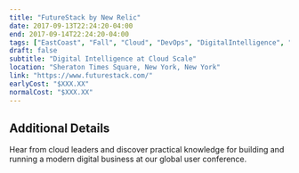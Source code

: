 ```yaml
---
title: "FutureStack by New Relic"
date: 2017-09-13T22:24:20-04:00
end: 2017-09-14T22:24:20-04:00
tags: ["EastCoast", "Fall", "Cloud", "DevOps", "DigitalIntelligence", "Performance"]
draft: false
subtitle: "Digital Intelligence at Cloud Scale"
location: "Sheraton Times Square, New York, New York"
link: "https://www.futurestack.com/"
earlyCost: "$XXX.XX"
normalCost: "$XXX.XX"
---
```


<!--more-->

## Additional Details

Hear from cloud leaders and discover practical knowledge for building and running a modern digital business at our global user conference.
